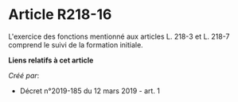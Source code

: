 # Article R218-16

L'exercice des fonctions mentionné aux articles L. 218-3 et L. 218-7 comprend le suivi de la formation initiale.

**Liens relatifs à cet article**

_Créé par_:

  - Décret n°2019-185 du 12 mars 2019 - art. 1
